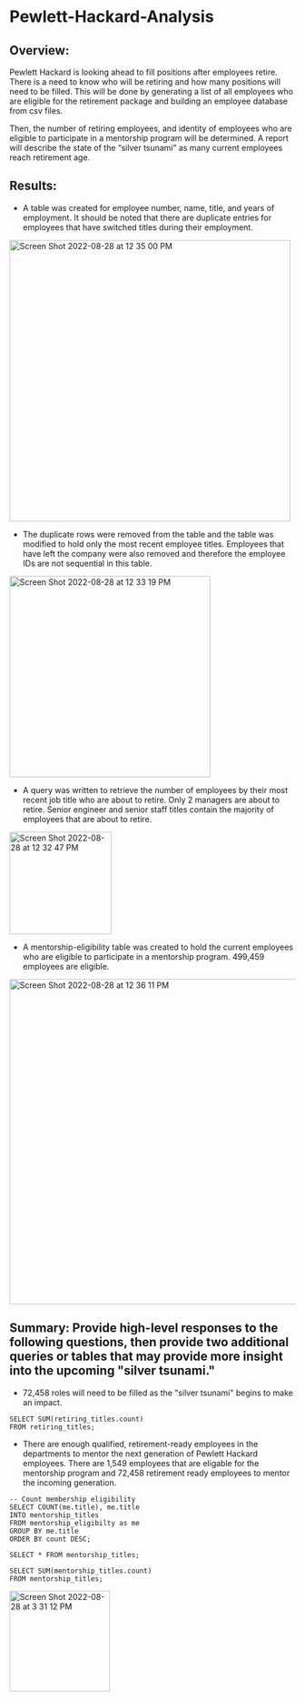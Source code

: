 # Pewlett-Hackard-Analysis

## Overview:

Pewlett Hackard is looking ahead to fill positions after employees retire. There is a need to know who will be retiring and how many positions will need to be filled. This will be done by generating a list of all employees who are eligible for the retirement package and building an employee database from csv files.

Then, the number of retiring employees, and identity of employees who are eligible to participate in a mentorship program will be determined. A report will describe the state of the “silver tsunami” as many current employees reach retirement age.

## Results:

  * A table was created for employee number, name, title, and years of employment. It should be noted that there are duplicate entries for employees that have switched titles during their employment.
  <img width="495" alt="Screen Shot 2022-08-28 at 12 35 00 PM" src="https://user-images.githubusercontent.com/106785377/187089448-1cf89d81-5d0d-496b-bee6-7afe36a0b8db.png">

  * The duplicate rows were removed from the table and the table was modified to hold only the most recent employee titles. Employees that have left the company were also removed and therefore the employee IDs are not sequential in this table.
  <img width="354" alt="Screen Shot 2022-08-28 at 12 33 19 PM" src="https://user-images.githubusercontent.com/106785377/187089388-13d6508b-1b20-4433-bcf6-02e365b7d745.png">

  * A query was written to retrieve the number of employees by their most recent job title who are about to retire. Only 2 managers are about to retire. Senior engineer and senior staff titles contain the majority of employees that are about to retire. 
  <img width="180" alt="Screen Shot 2022-08-28 at 12 32 47 PM" src="https://user-images.githubusercontent.com/106785377/187089370-22574a36-c091-43a8-97e3-848b5c4f640f.png">

  * A mentorship-eligibility table was created to hold the current employees who are eligible to participate in a mentorship program. 499,459 employees are eligible.
  <img width="572" alt="Screen Shot 2022-08-28 at 12 36 11 PM" src="https://user-images.githubusercontent.com/106785377/187089497-8db59ba5-7e0f-4d79-bdfb-8be720fc4ce5.png">


## Summary: Provide high-level responses to the following questions, then provide two additional queries or tables that may provide more insight into the upcoming "silver tsunami."
  * 72,458 roles will need to be filled as the "silver tsunami" begins to make an impact.

  ~~~
  SELECT SUM(retiring_titles.count) 
  FROM retiring_titles;
  ~~~
  
  * There are enough qualified, retirement-ready employees in the departments to mentor the next generation of Pewlett Hackard employees. There are 1,549 
employees that are eligable for the mentorship program and 72,458 retirement ready employees to mentor the incoming generation.

~~~ 
-- Count membership eligibility
SELECT COUNT(me.title), me.title
INTO mentorship_titles
FROM mentorship_eligibilty as me
GROUP BY me.title
ORDER BY count DESC;

SELECT * FROM mentorship_titles;

SELECT SUM(mentorship_titles.count) 
FROM mentorship_titles;
~~~

<img width="177" alt="Screen Shot 2022-08-28 at 3 31 12 PM" src="https://user-images.githubusercontent.com/106785377/187095301-bdceb2a4-30f5-4488-8e27-369a49d3c789.png">


